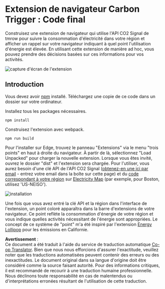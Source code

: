 <!--
CO_OP_TRANSLATOR_METADATA:
{
  "original_hash": "3f5e6821e0febccfc5d05e7c944d9e3d",
  "translation_date": "2025-08-23T23:53:59+00:00",
  "source_file": "5-browser-extension/solution/translation/README.ja.md",
  "language_code": "fr"
}
-->
# Extension de navigateur Carbon Trigger : Code final

Construisez une extension de navigateur qui utilise l'API CO2 Signal de tmrow pour suivre la consommation d'électricité dans votre région et afficher un rappel sur votre navigateur indiquant à quel point l'utilisation d'énergie est élevée. En utilisant cette extension de manière ad hoc, vous pouvez prendre des décisions basées sur ces informations pour vos activités.

![capture d'écran de l'extension](../../../../../5-browser-extension/extension-screenshot.png)

## Introduction

Vous devez avoir [npm](https://npmjs.com) installé. Téléchargez une copie de ce code dans un dossier sur votre ordinateur.

Installez tous les packages nécessaires.

```
npm install
```

Construisez l'extension avec webpack.

```
npm run build
```

Pour l'installer sur Edge, trouvez le panneau "Extensions" via le menu "trois points" en haut à droite du navigateur. À partir de là, sélectionnez "Load Unpacked" pour charger la nouvelle extension. Lorsque vous êtes invité, ouvrez le dossier "dist" et l'extension sera chargée. Pour l'utiliser, vous aurez besoin d'une clé API de l'API CO2 Signal ([obtenez-en une ici par email](https://www.co2signal.com/) - entrez votre email dans la boîte sur cette page) et du [code correspondant à votre région](http://api.electricitymap.org/v3/zones) sur [Electricity Map](https://www.electricitymap.org/map) (par exemple, pour Boston, utilisez 'US-NEISO').

![installation](../../../../../5-browser-extension/install-on-edge.png)

Une fois que vous avez entré la clé API et la région dans l'interface de l'extension, un point coloré apparaîtra dans la barre d'extensions de votre navigateur. Ce point reflète la consommation d'énergie de votre région et vous indique quelles activités nécessitant de l'énergie sont appropriées. Le concept de ce système de "point" m'a été inspiré par l'extension [Energy Lollipop](https://energylollipop.com/) pour les émissions en Californie.

**Avertissement** :  
Ce document a été traduit à l'aide du service de traduction automatique [Co-op Translator](https://github.com/Azure/co-op-translator). Bien que nous nous efforcions d'assurer l'exactitude, veuillez noter que les traductions automatisées peuvent contenir des erreurs ou des inexactitudes. Le document original dans sa langue d'origine doit être considéré comme la source faisant autorité. Pour des informations critiques, il est recommandé de recourir à une traduction humaine professionnelle. Nous déclinons toute responsabilité en cas de malentendus ou d'interprétations erronées résultant de l'utilisation de cette traduction.
